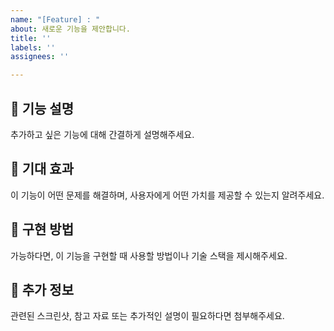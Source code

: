 ```yaml
---
name: "[Feature] : "
about: 새로운 기능을 제안합니다.
title: ''
labels: ''
assignees: ''

---
```


## 📝 기능 설명
추가하고 싶은 기능에 대해 간결하게 설명해주세요.

## 🎯 기대 효과
이 기능이 어떤 문제를 해결하며, 사용자에게 어떤 가치를 제공할 수 있는지 알려주세요.

## 🚀 구현 방법
가능하다면, 이 기능을 구현할 때 사용할 방법이나 기술 스택을 제시해주세요.

## 📑 추가 정보
관련된 스크린샷, 참고 자료 또는 추가적인 설명이 필요하다면 첨부해주세요.
